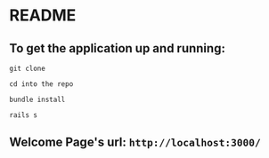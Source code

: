 # README

## To get the application up and running:

`git clone`

`cd into the repo`

`bundle install`

`rails s`

## Welcome Page's url: `http://localhost:3000/`
